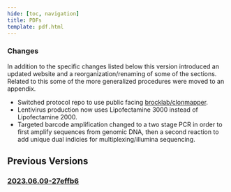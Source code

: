 ```yaml
---
hide: [toc, navigation]
title: PDFs
template: pdf.html
---
```


### Changes

In addition to the specific changes listed below this version introduced
an updated website and a reorganization/renaming of some of the sections.
Related to this some of the more generalized procedures were moved to an appendix.

- Switched protocol repo to use public facing [brocklab/clonmapper](https://github.com/brocklab/clonmapper).
- Lentivirus production now uses Lipofectamine 3000 instead of Lipofectamine 2000.
- Targeted barcode amplification changed to a two stage PCR in order to first amplify sequences from genomic DNA,
  then a second reaction to add unique dual indicies for multiplexing/illumina sequencing.



## Previous Versions

### [2023.06.09-27effb6](./archive/clonmapper-protocol-2023.06.09-27effb6.pdf)


